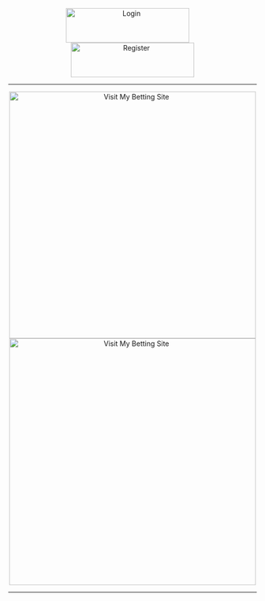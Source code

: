 <div align="center">
    <a href="https://tinyurl.com/3atxasnt" target="_blank" style="margin-right: 20px;">
        <img src="https://img.shields.io/badge/Login-0078D4?style=for-the-badge&logo=login&logoColor=white&labelColor=0078D4&fontSize=16" alt="Login" width="250" height="70">
    </a>
    <a href="https://tinyurl.com/3atxasnt" target="_blank">
        <img src="https://img.shields.io/badge/Register-28a745?style=for-the-badge&logo=signup&logoColor=white&labelColor=28a745&fontSize=16" alt="Register" width="250" height="70">
    </a>
</div>

---

<div align="center">
    <a href="https://tinyurl.com/3atxasnt" target="_blank">
        <img src="https://github.com/Tweb45/Tweb45/blob/main/register.png?raw=true" alt="Visit My Betting Site" width="500">
    </a>
</div>

<!-- Image Section -->
<div align="center">
    <a href="https://tinyurl.com/3atxasnt" target="_blank">
        <img src="https://github.com/Tweb45/Tweb45/blob/main/siteimg.jpg?raw=true" alt="Visit My Betting Site" width="500">
    </a>
</div>

---
